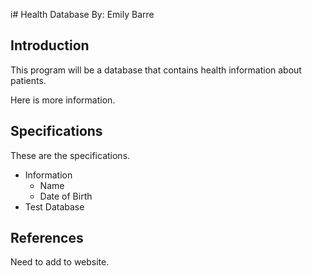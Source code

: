 i# Health Database
By: Emily Barre
## Introduction
This program will be a database that contains health information about patients. 

Here is more information. 

## Specifications
These are the specifications. 
* Information 
  + Name
  + Date of Birth 
* Test Database

## References
Need to add to website. 
